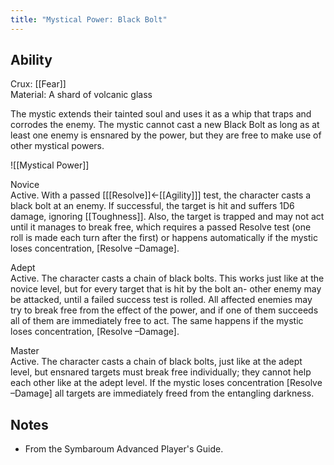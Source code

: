 ```yaml
---
title: "Mystical Power: Black Bolt"
---
```

## Ability
Crux: [[Fear]]<br>Material: A shard of volcanic glass

The mystic extends their tainted soul and uses it as a whip that traps and corrodes the enemy. The mystic cannot cast a new Black Bolt as long as at least one enemy is ensnared by the power, but they are free to make use of other mystical powers.

![[Mystical Power]]

Novice<br>Active. With a passed \[[[Resolve]]←[[Agility]]\] test, the character casts a black bolt at an enemy. If successful, the target is hit and suffers 1D6 damage, ignoring [[Toughness]]. Also, the target is trapped and may not act until it manages to break free, which requires a passed Resolve test (one roll is made each turn after the first) or happens automatically if the mystic loses concentration, \[Resolve –Damage\].

Adept<br>Active. The character casts a chain of black bolts. This works just like at the novice level, but for every target that is hit by the bolt an- other enemy may be attacked, until a failed success test is rolled. All affected enemies may try to break free from the effect of the power, and if one of them succeeds all of them are immediately free to act. The same happens if the mystic loses concentration, \[Resolve –Damage\].

Master<br>Active. The character casts a chain of black bolts, just like at the adept level, but ensnared targets must break free individually; they cannot help each other like at the adept level. If the mystic loses concentration \[Resolve –Damage\] all targets are immediately freed from the entangling darkness.
## Notes
* From the Symbaroum Advanced Player's Guide.